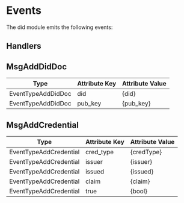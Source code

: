 # Events

The did module emits the following events:

## Handlers

## MsgAddDidDoc

| Type               | Attribute Key | Attribute Value |
|--------------------|---------------|-----------------|
| EventTypeAddDidDoc | did           | {did}           |
| EventTypeAddDidDoc | pub_key       | {pub_key}       |

## MsgAddCredential

| Type                   | Attribute Key | Attribute Value |
|------------------------|---------------|-----------------|
| EventTypeAddCredential | cred_type     | {credType}      |
| EventTypeAddCredential | issuer        | {issuer}        |
| EventTypeAddCredential | issued        | {issued}        |
| EventTypeAddCredential | claim         | {claim}         |
| EventTypeAddCredential | true          | {bool}          |
